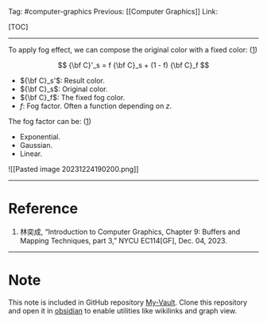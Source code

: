 Tag: #computer-graphics 
Previous: [[Computer Graphics]]
Link: 

[TOC]

---

To apply fog effect, we can compose the original color with a fixed color: (<u>1</u>)

$$
{\bf C}'_s = f {\bf C}_s + (1 - f) {\bf C}_f
$$

- ${\bf C}_s'$: Result color.
- ${\bf C}_s$: Original color.
- ${\bf C}_f$: The fixed fog color.
- $f$: Fog factor. Often a function depending on $z$.

The fog factor can be: (<u>1</u>)

- Exponential.
- Gaussian.
- Linear.

![[Pasted image 20231224190200.png]]

---

# Reference

1. 林奕成, “Introduction to Computer Graphics, Chapter 9: Buffers and Mapping Techniques, part 3,” NYCU EC114[GF], Dec. 04, 2023.

---

# Note

This note is included in GitHub repository [My-Vault](https://github.com/LittleD3092/My-Vault.git). Clone this repository and open it in [obsidian](https://obsidian.md/) to enable utilities like wikilinks and graph view.